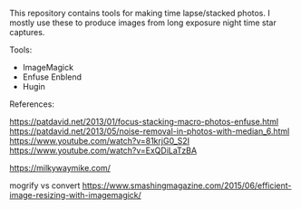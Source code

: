 This repository contains tools for making time lapse/stacked photos. I mostly use these
to produce images from long exposure night time star captures.

Tools:
* ImageMagick
* Enfuse Enblend
* Hugin

References:

https://patdavid.net/2013/01/focus-stacking-macro-photos-enfuse.html
https://patdavid.net/2013/05/noise-removal-in-photos-with-median_6.html
https://www.youtube.com/watch?v=81krjG0_S2I
https://www.youtube.com/watch?v=ExQDiLaTzBA

https://milkywaymike.com/


mogrify vs convert
https://www.smashingmagazine.com/2015/06/efficient-image-resizing-with-imagemagick/
